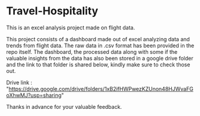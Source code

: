 # Travel-Hospitality
This is an excel analysis project made on flight data.

This project consists of a dashboard made out of excel analyzing data and trends from flight data. The raw data in .csv format
has been provided in the repo itself.
The dashboard, the processed data along with some if the valuable insights from the data has also been stored in a google drive folder
and the link to that folder is shared below, kindly make sure to check those out.

Drive link : "https://drive.google.com/drive/folders/1xB2ifHWPwezKZUnon48HJWvaFGoXhwMJ?usp=sharing"

Thanks in advance for your valuable feedback.
